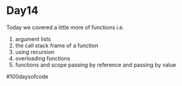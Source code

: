 # Day14
Today we covered a little more of functions i.e.
1. argument lists
2. the call stack frame of a function
3. using recursion
4. overloading functions
5. functions and scope
passing by reference and passing by value

#100daysofcode
